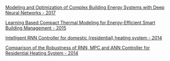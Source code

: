 [Modeling and Optimization of Complex Building
Energy Systems with Deep Neural Networks - 2017](https://arxiv.org/pdf/1711.02278.pdf)  

[Learning Based Compact Thermal Modeling for Energy-Efficient
Smart Building Management - 2015](https://users.ece.cmu.edu/~xinli/papers/2015_ICCAD_neural.pdf)  

[Intelligent RNN Controller for domestic (residential) heating system - 2014](https://www.academia.edu/25080528/Intelligent_RNN_Controller_for_domestic_residential_heating_system)  

[Comparison of the Robustness of RNN, MPC and ANN Controller for Residential Heating System - 2014](https://ieeexplore.ieee.org/abstract/document/7034849)  
